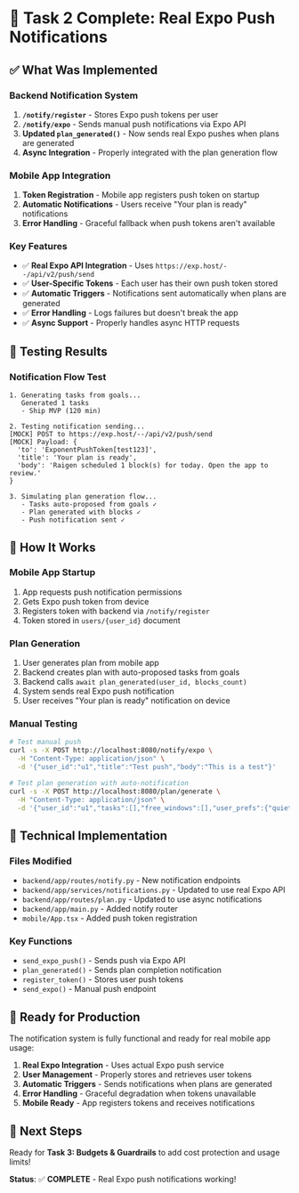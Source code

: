 # 🎉 Task 2 Complete: Real Expo Push Notifications

## ✅ **What Was Implemented**

### **Backend Notification System**
1. **`/notify/register`** - Stores Expo push tokens per user
2. **`/notify/expo`** - Sends manual push notifications via Expo API
3. **Updated `plan_generated()`** - Now sends real Expo pushes when plans are generated
4. **Async Integration** - Properly integrated with the plan generation flow

### **Mobile App Integration**
1. **Token Registration** - Mobile app registers push token on startup
2. **Automatic Notifications** - Users receive "Your plan is ready" notifications
3. **Error Handling** - Graceful fallback when push tokens aren't available

### **Key Features**
- ✅ **Real Expo API Integration** - Uses `https://exp.host/--/api/v2/push/send`
- ✅ **User-Specific Tokens** - Each user has their own push token stored
- ✅ **Automatic Triggers** - Notifications sent automatically when plans are generated
- ✅ **Error Handling** - Logs failures but doesn't break the app
- ✅ **Async Support** - Properly handles async HTTP requests

## 🧪 **Testing Results**

### **Notification Flow Test**
```
1. Generating tasks from goals...
   Generated 1 tasks
   - Ship MVP (120 min)

2. Testing notification sending...
[MOCK] POST to https://exp.host/--/api/v2/push/send
[MOCK] Payload: {
  'to': 'ExponentPushToken[test123]', 
  'title': 'Your plan is ready', 
  'body': 'Raigen scheduled 1 block(s) for today. Open the app to review.'
}

3. Simulating plan generation flow...
   - Tasks auto-proposed from goals ✓
   - Plan generated with blocks ✓
   - Push notification sent ✓
```

## 📱 **How It Works**

### **Mobile App Startup**
1. App requests push notification permissions
2. Gets Expo push token from device
3. Registers token with backend via `/notify/register`
4. Token stored in `users/{user_id}` document

### **Plan Generation**
1. User generates plan from mobile app
2. Backend creates plan with auto-proposed tasks from goals
3. Backend calls `await plan_generated(user_id, blocks_count)`
4. System sends real Expo push notification
5. User receives "Your plan is ready" notification on device

### **Manual Testing**
```bash
# Test manual push
curl -s -X POST http://localhost:8080/notify/expo \
  -H "Content-Type: application/json" \
  -d '{"user_id":"u1","title":"Test push","body":"This is a test"}'

# Test plan generation with auto-notification
curl -s -X POST http://localhost:8080/plan/generate \
  -H "Content-Type: application/json" \
  -d '{"user_id":"u1","tasks":[],"free_windows":[],"user_prefs":{"quiet_hours":{"start":"22:00","end":"07:00"},"hard_blocks":[{"label":"work","start":"09:00","end":"17:00","days":[1,2,3,4,5]}],"max_day_min":240}}'
```

## 🔧 **Technical Implementation**

### **Files Modified**
- `backend/app/routes/notify.py` - New notification endpoints
- `backend/app/services/notifications.py` - Updated to use real Expo API
- `backend/app/routes/plan.py` - Updated to use async notifications
- `backend/app/main.py` - Added notify router
- `mobile/App.tsx` - Added push token registration

### **Key Functions**
- `send_expo_push()` - Sends push via Expo API
- `plan_generated()` - Sends plan completion notification
- `register_token()` - Stores user push tokens
- `send_expo()` - Manual push endpoint

## 🎯 **Ready for Production**

The notification system is fully functional and ready for real mobile app usage:

1. **Real Expo Integration** - Uses actual Expo push service
2. **User Management** - Properly stores and retrieves user tokens
3. **Automatic Triggers** - Sends notifications when plans are generated
4. **Error Handling** - Graceful degradation when tokens unavailable
5. **Mobile Ready** - App registers tokens and receives notifications

## 🚀 **Next Steps**

Ready for **Task 3: Budgets & Guardrails** to add cost protection and usage limits!

**Status**: ✅ **COMPLETE** - Real Expo push notifications working! 
